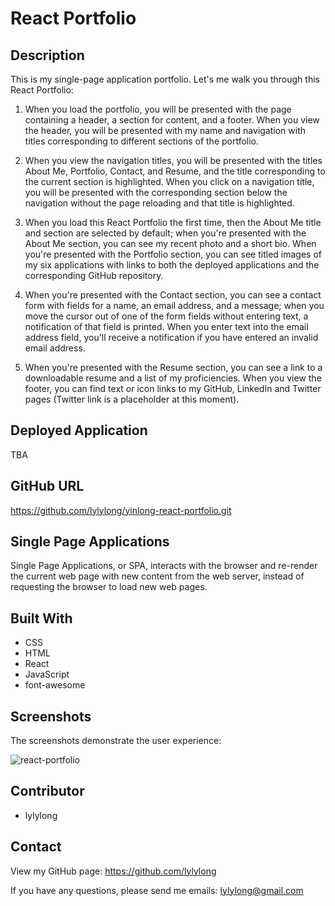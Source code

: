 # React Portfolio

## Description

This is my single-page application portfolio. Let's me walk you through this React Portfolio:

1. When you load the portfolio, you will be presented with the page containing a header, a section for content, and a footer. When you view the header, you will be presented with my name and navigation with titles corresponding to different sections of the portfolio.

2. When you view the navigation titles, you will be presented with the titles About Me, Portfolio, Contact, and Resume, and the title corresponding to the current section is highlighted. When you click on a navigation title, you will be presented with the corresponding section below the navigation without the page reloading and that title is highlighted.

3. When you load this React Portfolio the first time, then the About Me title and section are selected by default; when you're presented with the About Me section, you can see my recent photo and a short bio. When you're presented with the Portfolio section, you can see titled images of my six applications with links to both the deployed applications and the corresponding GitHub repository.

4. When you're presented with the Contact section, you can see a contact form with fields for a name, an email address, and a message; when you move the cursor out of one of the form fields without entering text, a notification of that field is printed. When you enter text into the email address field, you'll receive a notification if you have entered an invalid email address.

5. When you're presented with the Resume section, you can see a link to a downloadable resume and a list of my proficiencies. When you view the footer, you can find text or icon links to my GitHub, LinkedIn and Twitter pages (Twitter link is a placeholder at this moment).

## Deployed Application

TBA

## GitHub URL

https://github.com/lylylong/yinlong-react-portfolio.git

## Single Page Applications

Single Page Applications, or SPA, interacts with the browser and re-render the current web page with new content from the web server, instead of requesting the browser to load new web pages.

## Built With

- CSS
- HTML
- React
- JavaScript
- font-awesome

## Screenshots

The screenshots demonstrate the user experience:

![react-portfolio](https://user-images.githubusercontent.com/70302749/106408897-5d717080-640d-11eb-9077-1c312f343d74.gif)

## Contributor

- lylylong

## Contact

View my GitHub page:
https://github.com/lylylong

If you have any questions, please send me emails:
lylylong@gmail.com
